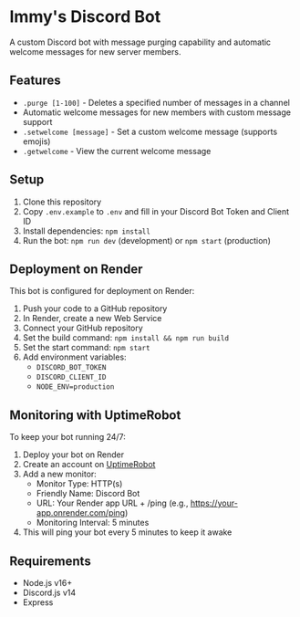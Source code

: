 # Immy's Discord Bot

A custom Discord bot with message purging capability and automatic welcome messages for new server members.

## Features

- `.purge [1-100]` - Deletes a specified number of messages in a channel
- Automatic welcome messages for new members with custom message support
- `.setwelcome [message]` - Set a custom welcome message (supports emojis)
- `.getwelcome` - View the current welcome message

## Setup

1. Clone this repository
2. Copy `.env.example` to `.env` and fill in your Discord Bot Token and Client ID
3. Install dependencies: `npm install`
4. Run the bot: `npm run dev` (development) or `npm start` (production)

## Deployment on Render

This bot is configured for deployment on Render:

1. Push your code to a GitHub repository
2. In Render, create a new Web Service
3. Connect your GitHub repository
4. Set the build command: `npm install && npm run build`
5. Set the start command: `npm start`
6. Add environment variables:
   - `DISCORD_BOT_TOKEN`
   - `DISCORD_CLIENT_ID`
   - `NODE_ENV=production`

## Monitoring with UptimeRobot

To keep your bot running 24/7:

1. Deploy your bot on Render
2. Create an account on [UptimeRobot](https://uptimerobot.com/)
3. Add a new monitor:
   - Monitor Type: HTTP(s)
   - Friendly Name: Discord Bot
   - URL: Your Render app URL + /ping (e.g., https://your-app.onrender.com/ping)
   - Monitoring Interval: 5 minutes
4. This will ping your bot every 5 minutes to keep it awake

## Requirements

- Node.js v16+
- Discord.js v14
- Express